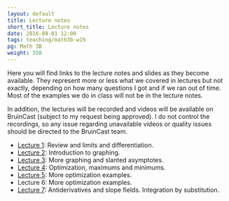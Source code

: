 ```yaml
---
layout: default
title: Lecture notes
short_title: Lecture notes
date: 2016-09-01 12:00
tags: teaching/math3b-w19
pg: Math 3B
weight: 350
---
```


Here you will find links to the lecture notes and slides as they become available. They represent more or less what we covered in lectures but not exactly, depending on how many questions I got and if we ran out of time. Most of the examples we do in class will not be in the lecture notes.

In addition, the lectures will be recorded and videos will be available on BruinCast (subject to my request being approved). I do not control the recordings, so any issue regarding unavailable videos or quality issues should be directed to the BruinCast team.

- [Lecture 1][]: Review and limits and differentiation.
- [Lecture 2][]: Introduction to graphing.
- [Lecture 3][]: More graphing and slanted asymptotes.
- [Lecture 4][]: Optimization, maximums and minimums.
- [Lecture 5][]: More optimization examples.
- Lecture 6: More optimization examples.
- [Lecture 7][]:  Antiderivatives and slope fields. Integration by substitution.
<!-- - [Lecture 8][]: Review. -->
<!-- - [Lecture 9][]: The area under a curve and the integral. The fundamental theorem of calculus. -->
<!-- - [Lecture 10][]:  -->
<!-- - [Lecture 11][]: Accumulated change using Riemann sums. -->
<!-- - [Lecture 12][]: Accumulated change using Riemann sums. -->
<!-- - [Lecture 13][]: Accumulated change using Riemann sums. -->
<!-- - [Lecture 14][]: Long division and partial fractions. -->
<!-- - [Lecture 15][]: More partial fractions and differential equations. -->
<!-- - [Lecture 16][]: Modelling using differential equations. -->
<!-- - [Lecture 17][]: Separation of variables. -->
<!-- - [Lecture 18][]: Linear models. -->
<!-- - [Lecture 19][]: More linear models and slope fields. -->
<!-- - [Lecture 20][]: Review. -->
<!-- - [Lecture 21][]: Eulers method. -->
<!-- - [Lecture 22][]: Autonomous systems and phase lines. -->
<!-- - [Lecture 23][]: Bifurcation diagrams. -->

[Lecture 1]: lectures/lect1.pdf
[Lecture 2]: lectures/lect2.pdf
[Lecture 3]: lectures/lect3.pdf
[Lecture 4]: lectures/lect4.pdf
[Lecture 5]: lectures/lect5.pdf
[Lecture 6]: lectures/lect6.pdf
[Lecture 7]: lectures/lect7.pdf
[Lecture 8]: lectures/lect8.pdf
[Lecture 9]: lectures/lect9.pdf
[Lecture 10]: lectures/lect10.pdf
[Lecture 11]: lectures/lect11.pdf
[Lecture 12]: lectures/lect12.pdf
[Lecture 13]: lectures/lect13.pdf
[Lecture 14]: lectures/lect14.pdf
[Lecture 15]: lectures/lect15.pdf
[Lecture 16]: lectures/lect16.pdf
[Lecture 17]: lectures/lect17.pdf
[Lecture 18]: lectures/lect18.pdf
[Lecture 19]: lectures/lect19.pdf
[Lecture 20]: lectures/lect20.pdf
[Lecture 21]: lectures/lect21.pdf
[Lecture 22]: lectures/lect22.pdf
[Lecture 23]: lectures/lect23.pdf
[Lecture 24]: lectures/lect24.pdf
[Lecture 25]: lectures/lect25.pdf
